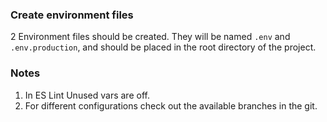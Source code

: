 ### Create environment files
2 Environment files should be created. They will be named `.env` and `.env.production`, and should be placed in the root directory of the project.

### Notes
1. In ES Lint Unused vars are off.
2. For different configurations check out the available branches in the git.